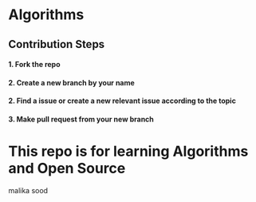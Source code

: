 # Algorithms

## Contribution Steps
#### 1. Fork the repo
#### 2. Create a new branch by your name
#### 2. Find a issue or create a new relevant issue according to the topic
#### 3. Make pull request from your new branch


# This repo is for learning Algorithms and Open Source
malika sood
